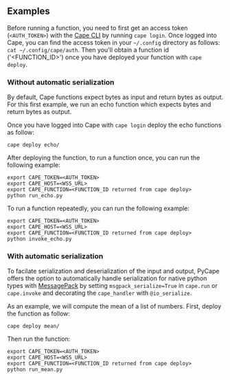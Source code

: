 ## Examples

Before running a function, you need to first get an access token (`<AUTH_TOKEN>`) with the [Cape CLI](https://github.com/capeprivacy/cli) by running `cape login`. Once logged into Cape, you can find the access token in your `~/.config` directory as follows: `cat ~/.config/cape/auth`. Then you'll obtain a function id ('<FUNCTION_ID>') once you have deployed your function with `cape deploy`.

### Without automatic serialization

By default, Cape functions expect bytes as input and return bytes as output. For this first example, we run an echo function which expects bytes and return bytes as output.

Once you have logged into Cape with `cape login` deploy the echo functions as follow:
```
cape deploy echo/
```

After deploying the function, to run a function once, you can run the following example:
```
export CAPE_TOKEN=<AUTH_TOKEN>
export CAPE_HOST=<WSS_URL>
export CAPE_FUNCTION=<FUNCTION_ID returned from cape deploy>
python run_echo.py
```

To run a function repeatedly, you can run the following example:
```
export CAPE_TOKEN=<AUTH_TOKEN>
export CAPE_HOST=<WSS_URL>
export CAPE_FUNCTION=<FUNCTION_ID returned from cape deploy>
python invoke_echo.py
```

### With automatic serialization

To facilate serialization and deserialization of the input and output, PyCape offers the option to automatically handle serialization for native python types with [MessagePack](https://msgpack.org/index.html) by setting `msgpack_serialize=True` in `cape.run` or `cape.invoke` and decorating the `cape_handler` with `@io_serialize`.

As an example, we will compute the mean of a list of numbers. First, deploy the function as follow:
```
cape deploy mean/
```

Then run the function:
```
export CAPE_TOKEN=<AUTH_TOKEN>
export CAPE_HOST=<WSS_URL>
export CAPE_FUNCTION=<FUNCTION_ID returned from cape deploy>
python run_mean.py
```






